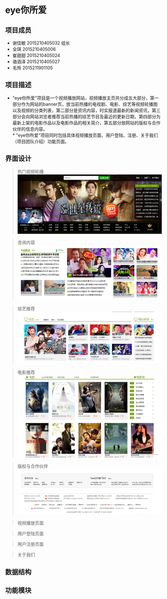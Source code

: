 eye你所爱
=========
项目成员
--------
* 谢佳敏 2015210405032 组长
* 全琪 2015210405006
* 崔甜甜 2015210405024
* 骆涵泽 2015210405027
* 毛玲  2015211901105

项目描述
--------
 * "eye你所爱"项目是一个视频播放网站，视频播放主页共分成五大部分，第一部分作为网站的banner页，放当前热播的电视剧、电影、综艺等视频轮播图以及视频的分类列表，第二部分是资讯内容，时实报道最新的新闻资讯，第三部分会向网站浏览者推荐当前热播的综艺节目及最近的更新日期，第四部分为最新上架的电影作品以及电影作品的相关简介，第五部分放网站的版权与合作伙伴的信息内容。
 <br>* "eye你所爱"项目同时包括具体视频播放页面、用户登陆、注册、关于我们（项目团队介绍）功能页面。


界面设计
--------
>热门视频轮播
![1.1.png](/img/md/1.1.png "1.1.png")

>咨询内容
![1.2.png](/img/md/1.2.png "1.2.png")

>综艺推荐
![1.3.jpg](/img/md/1.3.jpg "1.3.jpg")

>电影推荐
![1.4.jpg](/img/md/1.4.jpg "1.4.jpg")

>版权与合作伙伴
![1.5.jpg](/img/md/1.5.jpg "1.5.jpg")

>视频播放页面
>>

>用户登陆页面
>>

>用户注册页面
>>

>关于我们
>>

数据结构
--------

功能模块
--------

